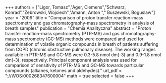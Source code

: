
+++
authors = ["Ligor, Tomasz","Ager, Clemens","Schwarz, Konrad","Zebrowski, Wojciech","Amann, Anton "," Buszewski, Boguslaw"]
year = "2009"
title = "Comparison of proton transfer reaction-mass spectrometry and gas chromatography-mass spectrometry in analysis of breath samples"
publication = "Chemia Analityczna"
abstract = "Proton transfer reaction-mass spectrometry (PTR-MS) and gas chromatography-mass spectrometry (GC-MS) methods were compared and used for determination of volatile organic compounds in breath of patients suffering from COPD (chronic obstructive pulmonary disease). The working ranges available in PTR-MS and GC-MS were 0.3-5.8 nmol dm(-3) and 0.9-1.8 nmol dm(-3), respectively. Principal component analysis was used for comparison of sensitivity of PTR-MS and GC-MS towards particular compounds (alkanes, ketones and aldehydes)."
url_pdf = "<Go to ISI>://WOS:000268347600004"
math = true
selected = false
+++
